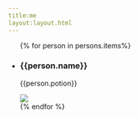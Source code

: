 ```yaml
---
title:me
layout:layout.html
---
```



<ul>
{% for person in persons.items%}
    <li>
        <h3>{{person.name}}</h3>
        <p>{{person.potion}}</p>
        <img src="/img/{{person.picture}}">
     </li>    
{% endfor %}    
</ul>

